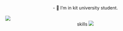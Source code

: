 <div align=center>
- 👀 I’m in kit university student.
</div>
<br>
<img align="center" src="https://github.com/igeonbs/igeonbs/assets/149852287/b72bc089-e459-496e-96a5-03310fbff7da"></a>
<br>
 <div align=center>
skills
 <img src="https://img.shields.io/badge/TypeScript-3178C6?style=flat&logo=TypeScript&logoColor=white"/>
</div>
